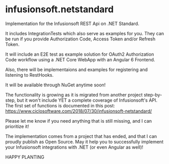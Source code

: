 # infusionsoft.netstandard
Implementation for the Infusionsoft REST Api on .NET Standard.

It includes IntegrationTests which also serve as examples for you. They can be run if you provide Authorization Code, Access Token and/or Refresh Token.

It will include an E2E test as example solution for OAuth2 Authorization Code workflow using a .NET Core WebApp with an Angular 6 Frontend. 

Also, there will be implementaions and examples for registering and listening to RestHooks.

It will be available through NuGet anytime soon!

The functionality is growing as it is migrated from another project step-by-step, but it won't include YET a complete coverage of Infusionsoft's API. 
The first set of functions is documented in this post:
https://www.ciclosoftware.com/2018/07/30/infusionsoft-netstandard/

Please let me know if you need anything that is still missing, and I can prioritize it! 

The implementation comes from a project that has ended, and that I can proudly publish as Open Source. May it help you to successfully implement your Infusionsoft integrations with .NET (or even Angular as well)! 

HAPPY PLANTING
